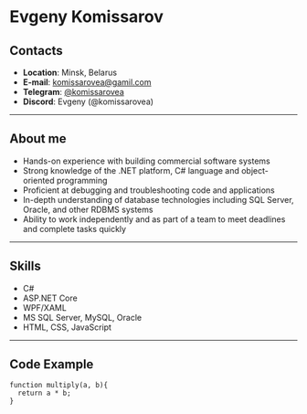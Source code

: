 # Evgeny Komissarov

## Contacts

* **Location**: Minsk, Belarus
* **E-mail**: komissarovea@gamil.com
* **Telegram**: [@komissarovea](https://t.me/komissarovea)
* **Discord**: Evgeny (@komissarovea)
---
## About me

* Hands-on experience with building commercial software systems
* Strong knowledge of the .NET platform, C# language and object-oriented programming 
* Proficient at debugging and troubleshooting code and applications
* In-depth understanding of database technologies including SQL Server, Oracle, and other RDBMS systems
*  Ability to work independently and as part of a team to meet deadlines and complete tasks quickly
---
## Skills

* C#
* ASP.NET Core
* WPF/XAML
* MS SQL Server, MySQL, Oracle
* HTML, CSS, JavaScript
---
## Code Example
```
function multiply(a, b){
  return a * b;
}
```